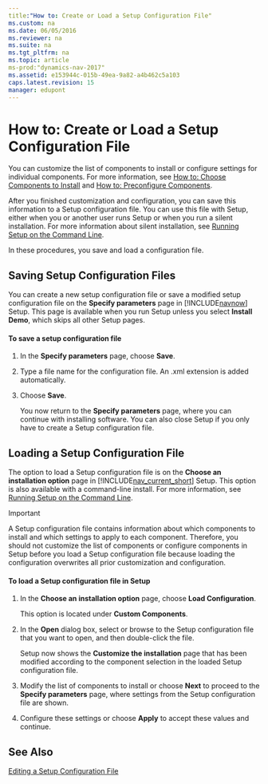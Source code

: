 ```yaml
---
title:"How to: Create or Load a Setup Configuration File"
ms.custom: na
ms.date: 06/05/2016
ms.reviewer: na
ms.suite: na
ms.tgt_pltfrm: na
ms.topic: article
ms-prod:"dynamics-nav-2017"
ms.assetid: e153944c-015b-49ea-9a82-a4b462c5a103
caps.latest.revision: 15
manager: edupont
---
```

# How to: Create or Load a Setup Configuration File
You can customize the list of components to install or configure settings for individual components. For more information, see [How to: Choose Components to Install](../Topic/How%20to:%20Choose%20Components%20to%20Install.md) and [How to: Preconfigure Components](../Topic/How%20to:%20Preconfigure%20Components.md).  
  
 After you finished customization and configuration, you can save this information to a Setup configuration file. You can use this file with Setup, either when you or another user runs Setup or when you run a silent installation. For more information about silent installation, see [Running Setup on the Command Line](Running-Setup-on-the-Command-Line.md).  
  
 In these procedures, you save and load a configuration file.  
  
## Saving Setup Configuration Files  
 You can create a new setup configuration file or save a modified setup configuration file on the **Specify parameters** page in [!INCLUDE[navnow](includes/navnow_md.md)] Setup. This page is available when you run Setup unless you select **Install Demo**, which skips all other Setup pages.  
  
#### To save a setup configuration file  
  
1.  In the **Specify parameters** page, choose **Save**.  
  
2.  Type a file name for the configuration file. An .xml extension is added automatically.  
  
3.  Choose **Save**.  
  
     You now return to the **Specify parameters** page, where you can continue with installing software. You can also close Setup if you only have to create a Setup configuration file.  
  
## Loading a Setup Configuration File  
 The option to load a Setup configuration file is on the **Choose an installation option** page in [!INCLUDE[nav_current_short](includes/nav_current_short_md.md)] Setup. This option is also available with a command\-line install. For more information, see [Running Setup on the Command Line](Running-Setup-on-the-Command-Line.md).  
  
> [!IMPORTANT]  
>  A Setup configuration file contains information about which components to install and which settings to apply to each component. Therefore, you should not customize the list of components or configure components in Setup before you load a Setup configuration file because loading the configuration overwrites all prior customization and configuration.  
  
#### To load a Setup configuration file in Setup  
  
1.  In the **Choose an installation option** page, choose **Load Configuration**.  
  
     This option is located under **Custom Components**.  
  
2.  In the **Open** dialog box, select or browse to the Setup configuration file that you want to open, and then double\-click the file.  
  
     Setup now shows the **Customize the installation** page that has been modified according to the component selection in the loaded Setup configuration file.  
  
3.  Modify the list of components to install or choose **Next** to proceed to the **Specify parameters** page, where settings from the Setup configuration file are shown.  
  
4.  Configure these settings or choose **Apply** to accept these values and continue.  
  
## See Also  
 [Editing a Setup Configuration File](Editing-a-Setup-Configuration-File.md)